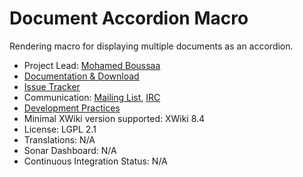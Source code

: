 # Document Accordion Macro

Rendering macro for displaying multiple documents as an accordion.

* Project Lead: [Mohamed Boussaa](http://www.xwiki.org/xwiki/bin/view/XWiki/mouhb)
* [Documentation & Download](http://extensions.xwiki.org/xwiki/bin/view/Extension/Document+Accordion+Macro)
* [Issue Tracker](https://jira.xwiki.org/browse/DOCACCORDI)
* Communication: [Mailing List](http://dev.xwiki.org/xwiki/bin/view/Community/MailingLists), [IRC](http://dev.xwiki.org/xwiki/bin/view/Community/IRC)
* [Development Practices](http://dev.xwiki.org)
* Minimal XWiki version supported: XWiki 8.4
* License: LGPL 2.1
* Translations: N/A
* Sonar Dashboard: N/A
* Continuous Integration Status: N/A
